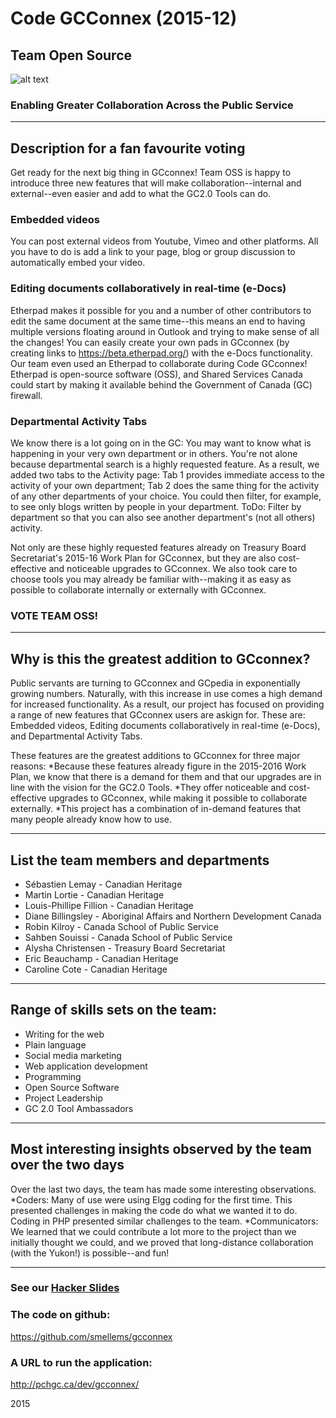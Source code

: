 # Code GCConnex (2015-12)
## Team Open Source

![alt text](http://www.gnu.org/graphics/heckert_gnu.small.png "Bold GNU head")

### Enabling Greater Collaboration Across the Public Service

---

## Description for a fan favourite voting
Get ready for the next big thing in GCconnex! Team OSS is happy to introduce three new features that will make collaboration--internal and external--even easier and add to what the GC2.0 Tools can do.

### Embedded videos
You can post external videos from Youtube, Vimeo and other platforms. All you have to do is add a link to your page, blog or group discussion to automatically embed your video. 

### Editing documents collaboratively in real-time (e-Docs)
Etherpad makes it possible for you and a number of other contributors to edit the same document at the same time--this means an end to having multiple versions floating around in Outlook and trying to make sense of all the changes!  You can easily create your own pads in GCconnex (by creating links to https://beta.etherpad.org/) with the e-Docs functionality. Our team even used an Etherpad to collaborate during Code GCconnex! Etherpad is open-source software (OSS), and Shared Services Canada could start by making it available behind the Government of Canada (GC) firewall.

### Departmental Activity Tabs
We know there is a lot going on in the GC: You may want to know what is happening in your very own department or in others.  You're not alone because departmental search is a highly requested feature.  As a result, we added two tabs to the Activity page: Tab 1 provides immediate access to the activity of your own department; Tab 2 does the same thing for the activity of any other departments of your choice. You could then filter, for example, to see only blogs written by people in your department.  ToDo: Filter by department so that you can also see another department's (not all others) activity.

Not only are these highly requested features already on Treasury Board Secretariat's 2015-16 Work Plan for GCconnex, but they are also cost-effective and noticeable upgrades to GCconnex. We also took care to choose tools you may already be familiar with--making it as easy as possible to collaborate internally or externally with GCconnex.

### VOTE TEAM OSS!

---

## Why is this the greatest addition to GCconnex?
Public servants are turning to GCconnex and GCpedia in exponentially growing numbers. Naturally, with this increase in use comes a high demand for increased functionality. As a result, our project has focused on providing a range of new features that GCconnex users are askign for. These are: Embedded videos, Editing documents collaboratively in real-time (e-Docs), and Departmental Activity Tabs.

These features are the greatest additions to GCconnex for three major reasons: 
*Because these features already figure in the 2015-2016 Work Plan, we know that there is a demand for them and that our upgrades are in line with the vision for the GC2.0 Tools. 
*They offer noticeable and cost-effective upgrades to GCconnex, while making it possible to collaborate externally. 
*This project has a combination of in-demand features that many people already know how to use.

---

## List the team members and departments
* Sébastien Lemay - Canadian Heritage
* Martin Lortie - Canadian Heritage
* Louis-Phillipe Fillion - Canadian Heritage
* Diane Billingsley - Aboriginal Affairs and Northern Development Canada
* Robin Kilroy - Canada School of Public Service
* Sahben Souissi - Canada School of Public Service
* Alysha Christensen - Treasury Board Secretariat
* Eric Beauchamp - Canadian Heritage
* Caroline Cote - Canadian Heritage

---

## Range of skills sets on the team:
* Writing for the web
* Plain language
* Social media marketing
* Web application development
* Programming
* Open Source Software
* Project Leadership
* GC 2.0 Tool Ambassadors

---

## Most interesting insights observed by the team over the two days
Over the last two days, the team has made some interesting observations. 
*Coders: Many of use were using Elgg coding for the first time. This presented challenges in making the code do what we wanted it to do. Coding in PHP presented similar challenges to the team. 
*Communicators: We learned that we could contribute a lot more to the project than we initially thought we could, and we proved that long-distance collaboration (with the Yukon!) is possible--and fun!

---

### See our [Hacker Slides](https://oasis.sandstorm.io/shared/FzOcbbW399Ko47_X0mJ9T-QVQvu3h09vsY5UYJXHuHo)

### The code on github:
https://github.com/smellems/gcconnex

### A URL to run the application:
http://pchgc.ca/dev/gcconnex/

2015
